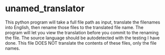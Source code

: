 # unamed_translator

This python program will take a full file path as input, translate the filenames into English, then rename those files to the translated file name. The program will let you view
the translation before you commit to the renaming the file. The source language should be autodetected with the testing I have done. This file DOES NOT translate the contents of these files, only the file names.
